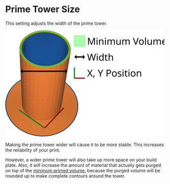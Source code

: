 Prime Tower Size
====
This setting adjusts the width of the prime tower.

![The width of the prime tower](../images/prime_tower.svg)

Making the prime tower wider will cause it to be more stable. This increases the reliability of your print.

However, a wider prime tower will also take up more space on your build plate. Also, it will increase the amount of material that actually gets purged on top of the [minimum primed volume](prime_tower_min_volume.md), because the purged volume will be rounded up to make complete contours around the tower.